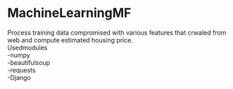 # MachineLearningMF
Process training data compromised with various features that crwaled from web and compute estimated housing price.
<br>Usedmodules
<br>-numpy
<br>-beautifulsoup
<br>-requests
<br>-Django
